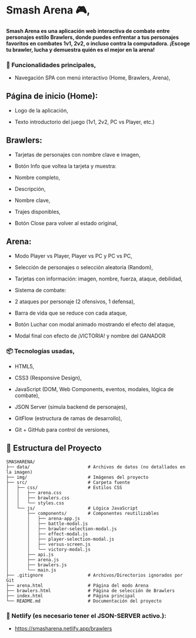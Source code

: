 # Smash Arena 🎮,

#### Smash Arena es una aplicación web interactiva de combate entre personajes estilo Brawlers, donde puedes enfrentar a tus personajes favoritos en combates 1v1, 2v2, o incluso contra la computadora. ¡Escoge tu brawler, lucha y demuestra quién es el mejor en la arena!

### 🚀 Funcionalidades principales,
- Navegación SPA con menú interactivo (Home, Brawlers, Arena),

## Página de inicio (Home):
- Logo de la aplicación,

- Texto introductorio del juego (1v1, 2v2, PC vs Player, etc.)

## Brawlers:

- Tarjetas de personajes con nombre clave e imagen,

- Botón Info que voltea la tarjeta y muestra:

- Nombre completo,

- Descripción,

- Nombre clave,

- Trajes disponibles,

- Botón Close para volver al estado original,

## Arena:

- Modo Player vs Player, Player vs PC y PC vs PC,

- Selección de personajes o selección aleatoria (Random),

- Tarjetas con información: imagen, nombre, fuerza, ataque, debilidad,

- Sistema de combate:

- 2 ataques por personaje (2 ofensivos, 1 defensa),

- Barra de vida que se reduce con cada ataque,

- Botón Luchar con modal animado mostrando el efecto del ataque,

- Modal final con efecto de ¡VICTORIA! y nombre del GANADOR

### 📦 Tecnologías usadas,

- HTML5,

- CSS3 (Responsive Design),

- JavaScript (DOM, Web Components, eventos, modales, lógica de combate),

- JSON Server (simula backend de personajes),

- GitFlow (estructura de ramas de desarrollo),

- Git + GitHub para control de versiones,

## 📁 Estructura del Proyecto

```plaintext
SMASHARENA/
├── data/                      # Archivos de datos (no detallados en la imagen)
├── img/                       # Imágenes del proyecto
├── src/                       # Carpeta fuente
│   ├── css/                   # Estilos CSS
│   │   ├── arena.css
│   │   ├── brawlers.css
│   │   └── styles.css
│   └── js/                    # Lógica JavaScript
│       ├── components/        # Componentes reutilizables
│       │   ├── arena-app.js
│       │   ├── battle-modal.js
│       │   ├── brawler-selection-modal.js
│       │   ├── effect-modal.js
│       │   ├── player-selection-modal.js
│       │   ├── versus-screen.js
│       │   └── victory-modal.js
│       ├── api.js
│       ├── arena.js
│       ├── brawlers.js
│       └── main.js
├── .gitignore                 # Archivos/Directorios ignorados por Git
├── arena.html                 # Página del modo Arena
├── brawlers.html              # Página de selección de Brawlers
├── index.html                 # Página principal
└── README.md                  # Documentación del proyecto
```

### 🚀 Netlify (es necesario tener el JSON-SERVER activo.): 
- https://smasharena.netlify.app/brawlers
